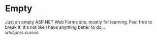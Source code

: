 # Empty

Just an empty ASP.NET Web Forms site, mostly for learning. Feel free to break it, it's not like i have anything better to do...  
*whispers curses*